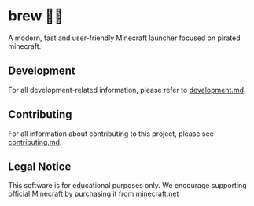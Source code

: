 # brew 🏴‍☠️

A modern, fast and user-friendly Minecraft launcher focused on pirated minecraft.

## Development

For all development-related information, please refer to [development.md](development.md).

## Contributing

For all information about contributing to this project, please see [contributing.md](contributing.md).

## Legal Notice

This software is for educational purposes only. We encourage supporting official Minecraft by purchasing it from [minecraft.net](https://minecraft.net)
